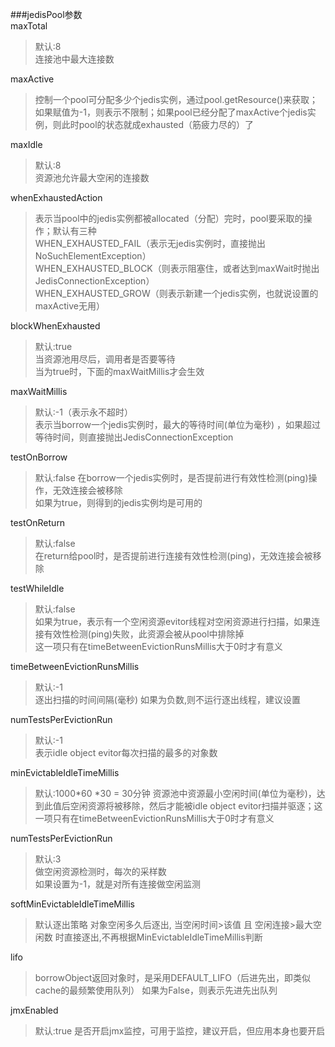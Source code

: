 ###jedisPool参数  
maxTotal
>默认:8    
>连接池中最大连接数 

maxActive
>控制一个pool可分配多少个jedis实例，通过pool.getResource()来获取；如果赋值为-1，则表示不限制；如果pool已经分配了maxActive个jedis实例，则此时pool的状态就成exhausted（筋疲力尽的）了  

maxIdle
>默认:8   
>资源池允许最大空闲的连接数    

whenExhaustedAction
>表示当pool中的jedis实例都被allocated（分配）完时，pool要采取的操作；默认有三种  
>WHEN_EXHAUSTED_FAIL（表示无jedis实例时，直接抛出NoSuchElementException）  
>WHEN_EXHAUSTED_BLOCK（则表示阻塞住，或者达到maxWait时抛出JedisConnectionException）  
>WHEN_EXHAUSTED_GROW（则表示新建一个jedis实例，也就说设置的maxActive无用）  

blockWhenExhausted
>默认:true  
>当资源池用尽后，调用者是否要等待  
>当为true时，下面的maxWaitMillis才会生效 

maxWaitMillis
>默认:-1（表示永不超时）  
>表示当borrow一个jedis实例时，最大的等待时间(单位为毫秒) ，如果超过等待时间，则直接抛出JedisConnectionException  

testOnBorrow  
>默认:false 
>在borrow一个jedis实例时，是否提前进行有效性检测(ping)操作，无效连接会被移除  
>如果为true，则得到的jedis实例均是可用的  

testOnReturn
>默认:false  
>在return给pool时，是否提前进行连接有效性检测(ping)，无效连接会被移除

testWhileIdle
>默认:false  
>如果为true，表示有一个空闲资源evitor线程对空闲资源进行扫描，如果连接有效性检测(ping)失败，此资源会被从pool中排除掉    
>这一项只有在timeBetweenEvictionRunsMillis大于0时才有意义  

timeBetweenEvictionRunsMillis
>默认:-1  
>逐出扫描的时间间隔(毫秒) 如果为负数,则不运行逐出线程，建议设置  

numTestsPerEvictionRun
>默认:-1  
>表示idle object evitor每次扫描的最多的对象数  

minEvictableIdleTimeMillis  
>默认:1000*60 *30 = 30分钟
>资源池中资源最小空闲时间(单位为毫秒)，达到此值后空闲资源将被移除，然后才能被idle object evitor扫描并驱逐；这一项只有在timeBetweenEvictionRunsMillis大于0时才有意义  

numTestsPerEvictionRun 
>默认:3  
>做空闲资源检测时，每次的采样数  
>如果设置为-1，就是对所有连接做空闲监测  

softMinEvictableIdleTimeMillis
>默认逐出策略
>对象空闲多久后逐出, 当空闲时间>该值 且 空闲连接>最大空闲数 时直接逐出,不再根据MinEvictableIdleTimeMillis判断    
 
lifo
>borrowObject返回对象时，是采用DEFAULT_LIFO（后进先出，即类似cache的最频繁使用队列）
>如果为False，则表示先进先出队列  

jmxEnabled  
>默认:true 
>是否开启jmx监控，可用于监控，建议开启，但应用本身也要开启  







